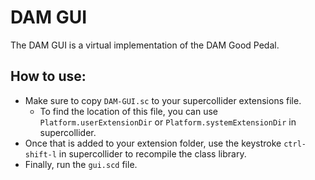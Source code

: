 # DAM GUI
The DAM GUI is a virtual implementation of the DAM Good Pedal.

## How to use:

- Make sure to copy `DAM-GUI.sc` to your supercollider extensions file.
  - To find the location of this file, you can use `Platform.userExtensionDir` or `Platform.systemExtensionDir` in supercollider.
- Once that is added to your extension folder, use the keystroke `ctrl-shift-l` in supercollider to recompile the class library.
- Finally, run the `gui.scd` file.
